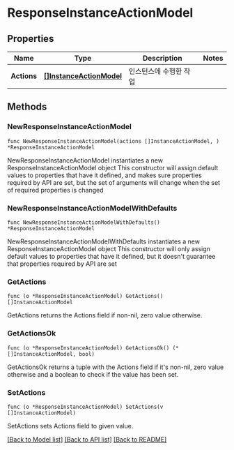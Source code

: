 # ResponseInstanceActionModel

## Properties

Name | Type | Description | Notes
------------ | ------------- | ------------- | -------------
**Actions** | [**[]InstanceActionModel**](InstanceActionModel.md) | 인스턴스에 수행한 작업 | 

## Methods

### NewResponseInstanceActionModel

`func NewResponseInstanceActionModel(actions []InstanceActionModel, ) *ResponseInstanceActionModel`

NewResponseInstanceActionModel instantiates a new ResponseInstanceActionModel object
This constructor will assign default values to properties that have it defined,
and makes sure properties required by API are set, but the set of arguments
will change when the set of required properties is changed

### NewResponseInstanceActionModelWithDefaults

`func NewResponseInstanceActionModelWithDefaults() *ResponseInstanceActionModel`

NewResponseInstanceActionModelWithDefaults instantiates a new ResponseInstanceActionModel object
This constructor will only assign default values to properties that have it defined,
but it doesn't guarantee that properties required by API are set

### GetActions

`func (o *ResponseInstanceActionModel) GetActions() []InstanceActionModel`

GetActions returns the Actions field if non-nil, zero value otherwise.

### GetActionsOk

`func (o *ResponseInstanceActionModel) GetActionsOk() (*[]InstanceActionModel, bool)`

GetActionsOk returns a tuple with the Actions field if it's non-nil, zero value otherwise
and a boolean to check if the value has been set.

### SetActions

`func (o *ResponseInstanceActionModel) SetActions(v []InstanceActionModel)`

SetActions sets Actions field to given value.



[[Back to Model list]](../README.md#documentation-for-models) [[Back to API list]](../README.md#documentation-for-api-endpoints) [[Back to README]](../README.md)


